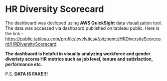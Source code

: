 # HR Diversity Scorecard

The dashboard was devloped using **AWS QuickSight** data visualization tool. The data was accessed via dashbaord published on tableau public. 
Here is the link - https://public.tableau.com/profile/lovelytics#!/vizhome/HRDiversityScorecard/HRDiversityScorecard

**The dashbaord is helpful in visually analyzing workforce and gender diveristy acorss HR metrics such as job level, tenure and 
satisfaction, performance etc.**

P.S. **DATA IS FAKE!!!**
